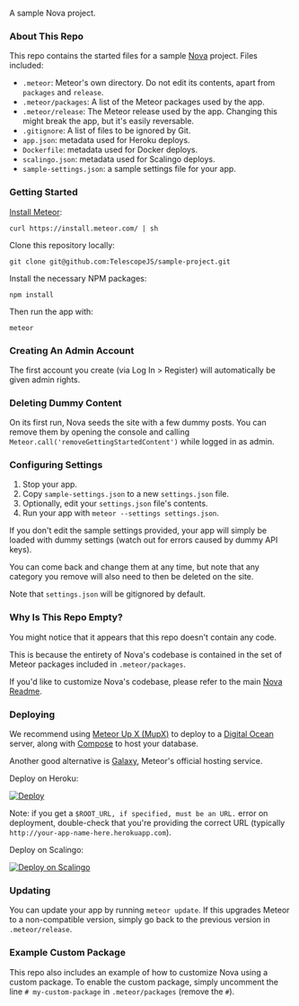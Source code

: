 A sample Nova project. 

### About This Repo

This repo contains the started files for a sample [Nova](http://telescopeapp.org) project. Files included:

- `.meteor`: Meteor's own directory. Do not edit its contents, apart from `packages` and `release`.
- `.meteor/packages`: A list of the Meteor packages used by the app. 
- `.meteor/release`: The Meteor release used by the app. Changing this might break the app, but it's easily reversable.
- `.gitignore`: A list of files to be ignored by Git. 
- `app.json`: metadata used for Heroku deploys.
- `Dockerfile`: metadata used for Docker deploys.
- `scalingo.json`: metadata used for Scalingo deploys. 
- `sample-settings.json`: a sample settings file for your app. 

### Getting Started

[Install Meteor](https://www.meteor.com/install):

```
curl https://install.meteor.com/ | sh
```

Clone this repository locally:

```
git clone git@github.com:TelescopeJS/sample-project.git
```

Install the necessary NPM packages:

```
npm install
```

Then run the app with:

```
meteor
```

### Creating An Admin Account

The first account you create (via Log In > Register) will automatically be given admin rights. 

### Deleting Dummy Content

On its first run, Nova seeds the site with a few dummy posts. You can remove them by opening the console and calling `Meteor.call('removeGettingStartedContent')` while logged in as admin. 

### Configuring Settings

1. Stop your app. 
2. Copy `sample-settings.json` to a new `settings.json` file. 
3. Optionally, edit your `settings.json` file's contents.
4. Run your app with `meteor --settings settings.json`.

If you don't edit the sample settings provided, your app will simply be loaded with dummy settings (watch out for errors caused by dummy API keys). 

You can come back and change them at any time, but note that any category you remove will also need to then be deleted on the site. 

Note that `settings.json` will be gitignored by default. 

### Why Is This Repo Empty?

You might notice that it appears that this repo doesn't contain any code. 

This is because the entirety of Nova's codebase is contained in the set of Meteor packages included in `.meteor/packages`. 

If you'd like to customize Nova's codebase, please refer to the main [Nova Readme](https://github.com/TelescopeJS/Telescope/tree/nova).

### Deploying

We recommend using [Meteor Up X (MupX)](https://github.com/arunoda/meteor-up/tree/mupx) to deploy to a [Digital Ocean](http://digitalocean.com) server, along with [Compose](http://compose.io) to host your database. 

Another good alternative is [Galaxy](http://galaxy.meteor.com/), Meteor's official hosting service.

Deploy on Heroku:

[![Deploy](https://www.herokucdn.com/deploy/button.png)](https://heroku.com/deploy)

Note: if you get a `$ROOT_URL, if specified, must be an URL.` error on deployment, double-check that you're providing the correct URL (typically `http://your-app-name-here.herokuapp.com`).

Deploy on Scalingo:

[![Deploy on Scalingo](https://cdn.scalingo.com/deploy/button.svg)](https://my.scalingo.com/deploy?source=https://github.com/TelescopeJS/sample-project/)

### Updating

You can update your app by running `meteor update`. If this upgrades Meteor to a non-compatible version, simply go back to the previous version in `.meteor/release`. 

### Example Custom Package

This repo also includes an example of how to customize Nova using a custom package. To enable the custom package, simply uncomment the line `# my-custom-package` in `.meteor/packages` (remove the `#`). 